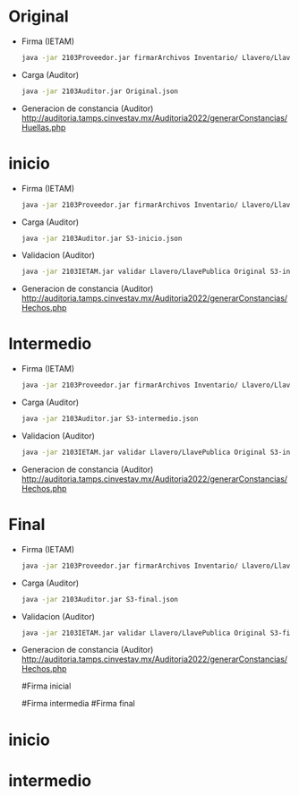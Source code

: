 
# Original

- Firma (IETAM)  
    ```bash
    java -jar 2103Proveedor.jar firmarArchivos Inventario/ Llavero/LlavePrivada Original CiudadVictoria
    ```
- Carga (Auditor)  
    ```bash
    java -jar 2103Auditor.jar Original.json
    ```
- Generacion de constancia (Auditor)  
    http://auditoria.tamps.cinvestav.mx/Auditoria2022/generarConstancias/Huellas.php


# inicio

- Firma (IETAM)  
    ```bash
    java -jar 2103Proveedor.jar firmarArchivos Inventario/ Llavero/LlavePrivada S1-Inicio CiudadVictoria
    ```
- Carga (Auditor)  
    ```bash
    java -jar 2103Auditor.jar S3-inicio.json
    ```
- Validacion (Auditor)
    ```bash
    java -jar 2103IETAM.jar validar Llavero/LlavePublica Original S3-inicio
    ```
- Generacion de constancia (Auditor)  
       http://auditoria.tamps.cinvestav.mx/Auditoria2022/generarConstancias/Hechos.php


# Intermedio

- Firma (IETAM)  
    ```bash
    java -jar 2103Proveedor.jar firmarArchivos Inventario/ Llavero/LlavePrivada S1-Intermedio CiudadVictoria
    ```
- Carga (Auditor)  
    ```bash
    java -jar 2103Auditor.jar S3-intermedio.json
    ```
- Validacion (Auditor)
    ```bash
    java -jar 2103IETAM.jar validar Llavero/LlavePublica Original S3-intermedio
    ```
- Generacion de constancia (Auditor)  
       http://auditoria.tamps.cinvestav.mx/Auditoria2022/generarConstancias/Hechos.php


# Final

- Firma (IETAM)  
    ```bash
    java -jar 2103Proveedor.jar firmarArchivos Inventario/ Llavero/LlavePrivada S1-Final CiudadVictoria
    ```
- Carga (Auditor)  
    ```bash
    java -jar 2103Auditor.jar S3-final.json
    ```
- Validacion (Auditor)
    ```bash
    java -jar 2103IETAM.jar validar Llavero/LlavePublica Original S3-final
    ```
- Generacion de constancia (Auditor)  
       http://auditoria.tamps.cinvestav.mx/Auditoria2022/generarConstancias/Hechos.php
    




    #Firma inicial
    
    #Firma intermedia
    #Firma final


# inicio

    



# intermedio
    


